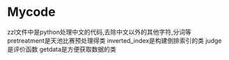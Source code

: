 # Mycode
zzl文件中是python处理中文的代码,去除中文以外的其他字符,分词等
pretreatment是天池比赛预处理得类
inverted_index是构建倒排索引的类
judge是评价函数
getdata是方便获取数据的类
